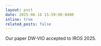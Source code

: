 ```yaml
---
layout: post
date: 2025-06-16 15:59:00-0400
inline: true
related_posts: false
---
```


Our paper DW-VIO accepted to IROS 2025.